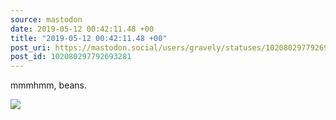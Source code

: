 ```yaml
---
source: mastodon
date: 2019-05-12 00:42:11.48 +00
title: "2019-05-12 00:42:11.48 +00"
post_uri: https://mastodon.social/users/gravely/statuses/102080297792693281
post_id: 102080297792693281
---
```

mmmhmm, beans.


![](/images/14501547.jpg)


